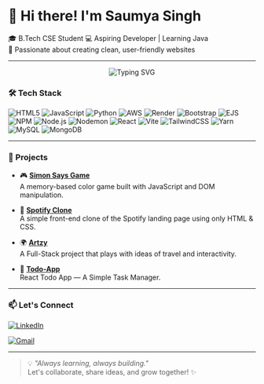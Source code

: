 # 👋 Hi there! I'm Saumya Singh

🎓 B.Tech CSE Student 
💻 Aspiring Developer | Learning Java  
🌟 Passionate about creating clean, user-friendly websites

---

<p align="center">
  <img src="https://readme-typing-svg.herokuapp.com?font=Fira+Code&size=24&duration=4000&pause=1000&color=00FFC6&center=true&vCenter=true&width=650&lines=Hi+I'm+Saumya+👋;Tech+Minimalist+🎮;Web+Developer+%7C+React+%7C+Learning+Java;Let's+Build+Cool+Things+Together+💻" alt="Typing SVG" />
</p>

### 🛠️ Tech Stack

![HTML5](https://img.shields.io/badge/HTML5-E34F26?style=for-the-badge&logo=html5&logoColor=white) ![JavaScript](https://img.shields.io/badge/JavaScript-F7DF1E?style=for-the-badge&logo=javascript&logoColor=black) ![Python](https://img.shields.io/badge/Python-3776AB?style=for-the-badge&logo=python&logoColor=white) ![AWS](https://img.shields.io/badge/AWS-FF9900?style=for-the-badge&logo=amazonaws&logoColor=white) ![Render](https://img.shields.io/badge/Render-46E3B7?style=for-the-badge&logo=render&logoColor=white) ![Bootstrap](https://img.shields.io/badge/Bootstrap-7952B3?style=for-the-badge&logo=bootstrap&logoColor=white) ![EJS](https://img.shields.io/badge/EJS-8F4E09?style=for-the-badge&logo=ejs&logoColor=white) ![NPM](https://img.shields.io/badge/NPM-CB3837?style=for-the-badge&logo=npm&logoColor=white) ![Node.js](https://img.shields.io/badge/Node.js-339933?style=for-the-badge&logo=nodedotjs&logoColor=white) ![Nodemon](https://img.shields.io/badge/Nodemon-76D04B?style=for-the-badge&logo=nodemon&logoColor=white) ![React](https://img.shields.io/badge/React-20232A?style=for-the-badge&logo=react&logoColor=61DAFB) ![Vite](https://img.shields.io/badge/Vite-646CFF?style=for-the-badge&logo=vite&logoColor=white) ![TailwindCSS](https://img.shields.io/badge/TailwindCSS-06B6D4?style=for-the-badge&logo=tailwindcss&logoColor=white) ![Yarn](https://img.shields.io/badge/Yarn-2C8EBB?style=for-the-badge&logo=yarn&logoColor=white) ![MySQL](https://img.shields.io/badge/MySQL-005C84?style=for-the-badge&logo=mysql&logoColor=white) ![MongoDB](https://img.shields.io/badge/MongoDB-47A248?style=for-the-badge&logo=mongodb&logoColor=white)


---

### 🚀 Projects

- 🎮 **[Simon Says Game](https://github.com/saumyasingh-111/simon-says-game)**  
  A memory-based color game built with JavaScript and DOM manipulation.

- 🎵 **[Spotify Clone](https://github.com/saumyasingh-111/spotify-clone)**  
  A simple front-end clone of the Spotify landing page using only HTML & CSS.

- 🌍 **[Artzy](https://github.com/saumyasingh-111/Wanderlust)**  
  A Full-Stack project that plays with ideas of travel and interactivity.

- 🎯 **[Todo-App](https://github.com/saumyasingh-111/Todo-List)**  
  React Todo App — A Simple Task Manager.

---

### 📫 Let's Connect

[![LinkedIn](https://img.shields.io/badge/LinkedIn-blue?style=for-the-badge&logo=linkedin&logoColor=white)](https://www.linkedin.com/in/saumya-singh-417a72316)


[![Gmail](https://img.shields.io/badge/Gmail-D14836?style=for-the-badge&logo=gmail&logoColor=white)](mailto:saumyasingh3234@gmail.com)


---

> 💡 _"Always learning, always building."_  
> Let's collaborate, share ideas, and grow together! ✨
